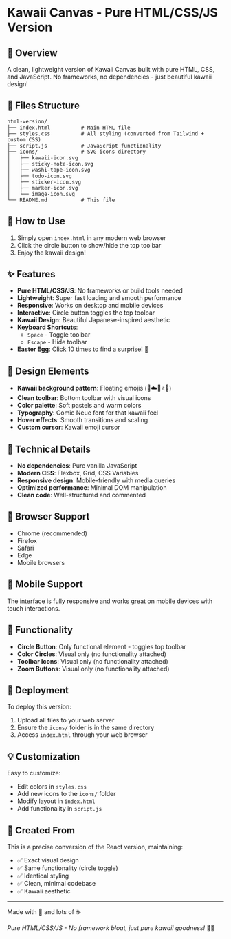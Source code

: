 # Kawaii Canvas - Pure HTML/CSS/JS Version

## 🌸 Overview
A clean, lightweight version of Kawaii Canvas built with pure HTML, CSS, and JavaScript. No frameworks, no dependencies - just beautiful kawaii design!

## 📁 Files Structure
```
html-version/
├── index.html          # Main HTML file
├── styles.css          # All styling (converted from Tailwind + custom CSS)
├── script.js           # JavaScript functionality
├── icons/              # SVG icons directory
│   ├── kawaii-icon.svg
│   ├── sticky-note-icon.svg
│   ├── washi-tape-icon.svg
│   ├── todo-icon.svg
│   ├── sticker-icon.svg
│   ├── marker-icon.svg
│   └── image-icon.svg
└── README.md           # This file
```

## 🚀 How to Use
1. Simply open `index.html` in any modern web browser
2. Click the circle button to show/hide the top toolbar
3. Enjoy the kawaii design!

## ✨ Features
- **Pure HTML/CSS/JS**: No frameworks or build tools needed
- **Lightweight**: Super fast loading and smooth performance
- **Responsive**: Works on desktop and mobile devices
- **Interactive**: Circle button toggles the top toolbar
- **Kawaii Design**: Beautiful Japanese-inspired aesthetic
- **Keyboard Shortcuts**: 
  - `Space` - Toggle toolbar
  - `Escape` - Hide toolbar
- **Easter Egg**: Click 10 times to find a surprise! 🥚

## 🎨 Design Elements
- **Kawaii background pattern**: Floating emojis (🌸☁️🌙⭐🍃)
- **Clean toolbar**: Bottom toolbar with visual icons
- **Color palette**: Soft pastels and warm colors
- **Typography**: Comic Neue font for that kawaii feel
- **Hover effects**: Smooth transitions and scaling
- **Custom cursor**: Kawaii emoji cursor

## 🔧 Technical Details
- **No dependencies**: Pure vanilla JavaScript
- **Modern CSS**: Flexbox, Grid, CSS Variables
- **Responsive design**: Mobile-friendly with media queries
- **Optimized performance**: Minimal DOM manipulation
- **Clean code**: Well-structured and commented

## 🌟 Browser Support
- Chrome (recommended)
- Firefox
- Safari
- Edge
- Mobile browsers

## 📱 Mobile Support
The interface is fully responsive and works great on mobile devices with touch interactions.

## 🎯 Functionality
- **Circle Button**: Only functional element - toggles top toolbar
- **Color Circles**: Visual only (no functionality attached)
- **Toolbar Icons**: Visual only (no functionality attached)
- **Zoom Buttons**: Visual only (no functionality attached)

## 🚀 Deployment
To deploy this version:
1. Upload all files to your web server
2. Ensure the `icons/` folder is in the same directory
3. Access `index.html` through your web browser

## 💡 Customization
Easy to customize:
- Edit colors in `styles.css`
- Add new icons to the `icons/` folder
- Modify layout in `index.html`
- Add functionality in `script.js`

## 🎉 Created From
This is a precise conversion of the React version, maintaining:
- ✅ Exact visual design
- ✅ Same functionality (circle toggle)
- ✅ Identical styling
- ✅ Clean, minimal codebase
- ✅ Kawaii aesthetic

---

Made with 💖 and lots of ☕

*Pure HTML/CSS/JS - No framework bloat, just pure kawaii goodness!* 🌸✨ 